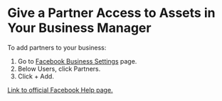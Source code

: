 # Give a Partner Access to Assets in Your Business Manager
To add partners to your business:
1. Go to [Facebook Business Settings](https://business.facebook.com/settings/partners) page.
2. Below Users, click Partners.
3. Click + Add.




[Link to official Facebook Help page.](https://www.facebook.com/business/help/1717412048538897?id=2190812977867143)
